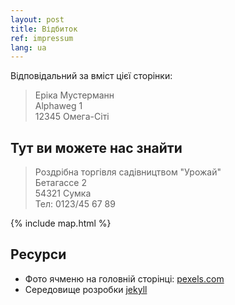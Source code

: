 ```yaml
---
layout: post
title: Відбиток
ref: impressum
lang: ua
---
```


Відповідальний за вміст цієї сторінки:

> Еріка Мустерманн  
> Alphaweg 1  
> 12345 Омега-Сіті

## Тут ви можете нас знайти

> Роздрібна торгівля садівництвом "Урожай"  
> Бетагассе 2  
> 54321 Сумка  
> Тел: 0123/45 67 89

{% include map.html %}

## Ресурси

* Фото ячменю на головній сторінці:
  [pexels.com](https://www.pexels.com/de-de/foto/anbau-ausserorts-bauernhof-ernte-533346/)
* Середовище розробки [jekyll](https://jekyllrb.com/)
